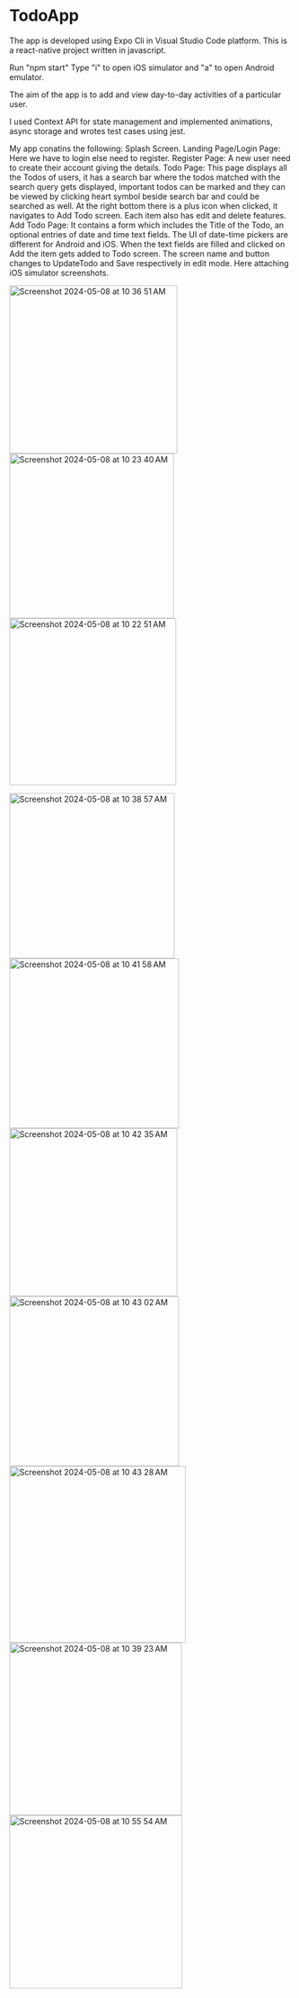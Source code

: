 # TodoApp
The app is developed using Expo Cli in Visual Studio Code platform. This is a react-native project written in javascript. 

Run "npm start"
Type "i" to open iOS simulator and "a" to open Android emulator.

The aim of the app is to add and view day-to-day activities of a particular user.

I used Context API for state management and implemented animations, async storage and wrotes test cases using jest. 

My app conatins the following:
Splash Screen.
Landing Page/Login Page: Here we have to login else need to register.
Register Page: A new user need to create their account giving the details.
Todo Page: This page displays all the Todos of users, it has a search bar where the todos matched with the search query gets displayed, important todos can be marked and they can be viewed by clicking heart symbol beside search bar and could be searched as well. At the right bottom there is a plus icon when clicked, it navigates to Add Todo screen. Each item also has edit and delete features.
Add Todo Page: It contains a form which includes the Title of the Todo, an optional entries of date and time text fields. The UI of date-time pickers are different for Android and iOS. When the text fields are filled and clicked on Add the item gets added to Todo screen. The screen name and button changes to UpdateTodo and Save respectively in edit mode.
Here attaching iOS simulator screenshots.

<img width="299" alt="Screenshot 2024-05-08 at 10 36 51 AM" src="https://github.com/jahnavi-vemuri/TodoApp/assets/127096031/59af0ab2-f0ef-479d-8718-1745cab60136">

<img width="293" alt="Screenshot 2024-05-08 at 10 23 40 AM" src="https://github.com/jahnavi-vemuri/TodoApp/assets/127096031/9103842b-a30c-46f3-a591-4efcabe2538c">

<img width="297" alt="Screenshot 2024-05-08 at 10 22 51 AM" src="https://github.com/jahnavi-vemuri/TodoApp/assets/127096031/26b6ac78-58a4-40e0-bc6b-834222607ca6">

 <img width="294" alt="Screenshot 2024-05-08 at 10 38 57 AM" src="https://github.com/jahnavi-vemuri/TodoApp/assets/127096031/8c0c8e08-b4d8-4206-970d-d543d7939983">  <img width="302" alt="Screenshot 2024-05-08 at 10 41 58 AM" src="https://github.com/jahnavi-vemuri/TodoApp/assets/127096031/4d5a1b43-50ca-4ab1-839f-d0fe5c7fe7c3">
<img width="299" alt="Screenshot 2024-05-08 at 10 42 35 AM" src="https://github.com/jahnavi-vemuri/TodoApp/assets/127096031/7cb43963-09a1-44c8-afc0-3ccefd561987">
<img width="302" alt="Screenshot 2024-05-08 at 10 43 02 AM" src="https://github.com/jahnavi-vemuri/TodoApp/assets/127096031/a8c22099-f0db-4089-b9bc-f567f209764d">
<img width="314" alt="Screenshot 2024-05-08 at 10 43 28 AM" src="https://github.com/jahnavi-vemuri/TodoApp/assets/127096031/e832fdf1-99e3-4464-b230-36eeb4b67138">
<img width="307" alt="Screenshot 2024-05-08 at 10 39 23 AM" src="https://github.com/jahnavi-vemuri/TodoApp/assets/127096031/51adf0c9-7189-492f-8c33-263139aaca7f">
<img width="308" alt="Screenshot 2024-05-08 at 10 55 54 AM" src="https://github.com/jahnavi-vemuri/TodoApp/assets/127096031/7cb15d3d-26d1-4073-92ff-98744bbf5317">

